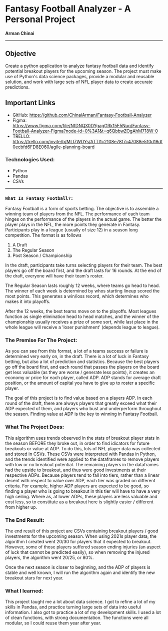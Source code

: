 # Fantasy Football Analyzer - A Personal Project

<b>Arman Chinai</b>

---

## Objective

Create a python application to analyze fantasy football data and identify potential breakout players for the upcoming season. The project must make use of Python's data science packages, provide a modular and reusable solution, and work with large sets of NFL player data to create accurate predictions.

## Important Links

* GitHub: https://github.com/ChinaiArman/Fantasy-Football-Analyzer
* Figma: https://www.figma.com/file/NfDNQX0DYgagGRk15F5Nuq/Fantasy-Football-Analyzer-Figma?node-id=0%3A1&t=q6QbbwZOgAhM718W-0
* TRELLO: https://trello.com/invite/b/MLI7WDYs/ATTI1c2108e78f7c47088e510d18df0ecbfd6FD8E060/agile-planning-board

### Technologies Used:

* Python
* Pandas
* CSVs

---

### `What Is Fantasy Football?:`

Fantasy Football is a form of sports betting. The objective is to assemble a winning team of players from the NFL. The performance of each team hinges on the performance of the players in the actual game. The better the player plays in the NFL, the more points they generate in Fantasy. Participants play in a league (usually of size 12) in a season long competition. The format is as follows

1) A Draft
2) The Regular Season
3) Post Season / Championship

In the draft, participants take turns selecting players for their team. The best players go off the board first, and the draft lasts for 16 rounds. At the end of the draft, everyone will have their team's roster. 

The Regular Season lasts roughly 12 weeks, where teams go head to head. The winner of each week is determined by whos starting lineup scored the most points. This generates a win/loss record, which determines who makes it into playoffs. 

After the 12 weeks, the best teams move on to the playoffs. Most leagues function as single elimination head to head matches, and the winner of the championship usually receives a prize of some sort, while last place in the whole league will receive a 'loser punishment' (depends league to league).

### The Premise For The Project:

As you can see from this format, a lot of a teams success or failure is determined very early on, in the draft. There is a lot of luck in Fantasy betting, but also a  lot of prediction and statistics. Because the best players go off the board first, and each round that passes the players on the board get less valuable (as they are worse / generate less points), it creates an economy or price for each player, called ADP. ADP stands for average draft position, or the amount of capital you have to give up to roster a specific player. 

The goal of this project is to find value based on a players ADP. In each round of the draft, there are always players that greatly exceed what their ADP expected of them, and players who bust and underperform throughout the season. Finding value at ADP is the key to winning in Fantasy Football.

### What The Project Does:

This algorithm uses trends observed in the stats of breakout player stats in the season BEFORE they broke out, in order to find idicators for future breakouts or value at ADP. To do this, lots of NFL player data was collected and stored in CSVs. These CSVs were interpreted with Pandas in Python, and the trends identified were applied to the dataframes to remove players with low or no breakout potential. The remaining players in the dataframes had the upside to breakout, and thus were good investments at their respective ADPs. Because players tend to fall into tiers, rather than a linear decent with respect to value over ADP, each tier was graded on different criteria. For example, higher ADP players are expected to be good, so finding a player who is going to breakout in this tier will have to have a very high ceiling. Where as, at lower ADPs, these players are less valuable and cost less, so to constitute as a breakout here is slightly easier / different from higher up.

### The End Result:

The end result of this project are CSVs containing breakout players / good investments for the upcoming season. When using 2021s player data, the algorithm I created went 20/30 for players that it expected to breakout. However, some of those players suffered season ending injuries (an aspect of luck that cannot be predicted easily), so when removing the injured players, the algorithm went 20/25, or 80%. 

Once the next season is closer to beginning, and the ADP of players is stable and well known, I will run the algorithm again and identify the new breakout stars for next year.

### What I learned:

This project taught me a lot about data science. I got to refine a lot of my skills in Pandas, and practice turning large sets of data into useful information. I also got to practice a lot of my development skills. I used a lot of clean functions, with strong documentation. The functions were all modular, so I could reuse them year after year.
